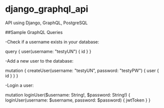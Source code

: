# django_graphql_api
API using Django, GraphQL, PostgreSQL

##Sample GraphQL Queries

-Check if a username exists in your database:

  query {
    user(username: "testyUN") {
      id
    }
  }

-Add a new user to the database:

  mutation {
    createUser(username: "testyUN", password: "testyPW") {
      user {
        id
      }
    }
  }

-Login a user:

  mutation loginUser($username: String!, $password: String!) {
    loginUser(username: $username, password: $password) {
      jwtToken
    }
  }